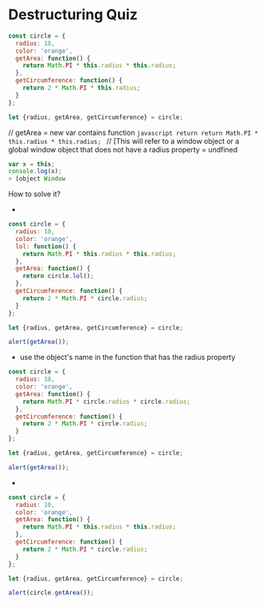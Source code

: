 # Destructuring Quiz


```javascript
const circle = {
  radius: 10,
  color: 'orange',
  getArea: function() {
    return Math.PI * this.radius * this.radius;
  },
  getCircumference: function() {
    return 2 * Math.PI * this.radius;
  }
};

let {radius, getArea, getCircumference} = circle;


```
// getArea = new var contains function ```javascript return return Math.PI * this.radius * this.radius; ``` 
// [This  will refer to a window object or a global window object that does not have a radius property = undfined

```javascript
var x = this;
console.log(x);
> [object Window
```

How to solve it?

* 

```javascript
const circle = {
  radius: 10,
  color: 'orange',
  lol: function() {
    return Math.PI * this.radius * this.radius;
  },
  getArea: function() {
    return circle.lol();
  },
  getCircumference: function() {
    return 2 * Math.PI * circle.radius;
  }
};

let {radius, getArea, getCircumference} = circle;

alert(getArea());

```

*  use the object's name in the function that has the radius property

```javascript
const circle = {
  radius: 10,
  color: 'orange',
  getArea: function() {
    return Math.PI * circle.radius * circle.radius;
  },
  getCircumference: function() {
    return 2 * Math.PI * circle.radius;
  }
};

let {radius, getArea, getCircumference} = circle;

alert(getArea());

```

*   

```javascript
const circle = {
  radius: 10,
  color: 'orange',
  getArea: function() {
    return Math.PI * this.radius * this.radius;
  },
  getCircumference: function() {
    return 2 * Math.PI * circle.radius;
  }
};

let {radius, getArea, getCircumference} = circle;

alert(circle.getArea());
```
